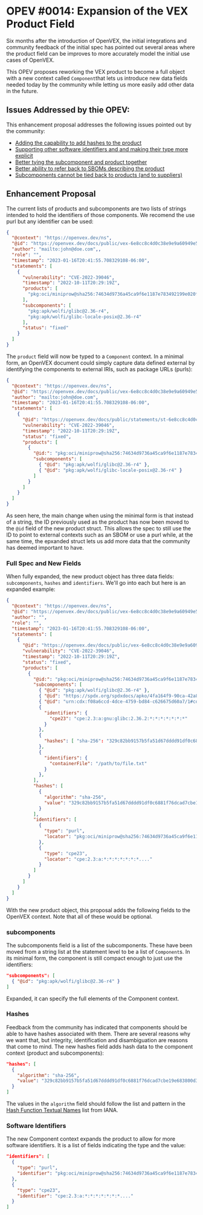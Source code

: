 # OPEV #0014: Expansion of the VEX Product Field

Six months after the introduction of OpenVEX, the initial integrations and 
community feedback of the initial spec has pointed out several areas where
the product field can be improves to more accurately model the initial use
cases of OpenVEX.

This OPEV proposes reworking the VEX product to become a full object with a new
context called `Component`that lets us introduce new data fields needed today by
the community while letting us more easily add other data in the future.

## Issues Addressed by thie OPEV:

This enhancement proposal addresses the following issues pointed out by the
community:

* [Adding the capability to add hashes to the product](https://github.com/openvex/spec/issues/10)
* [Supporting other software identifiers and and making their type more explicit](https://github.com/openvex/spec/issues/16)
* [Better tying the subcomponent and product together](https://github.com/openvex/spec/issues/23)
* [Better ability to refer back to SBOMs describing the product](https://github.com/openvex/spec/issues/28)
* [Subcomponents cannot be tied back to products (and to suppliers)](https://github.com/openvex/spec/pull/25#discussion_r1230801007)


## Enhancement Proposal

The current lists of products and subcomponents are two lists of strings intended
to hold the identifiers of those components. We recomend the use purl but 
any identifier can be used:

```json
{
  "@context": "https://openvex.dev/ns",
  "@id": "https://openvex.dev/docs/public/vex-6e8cc8c4d0c38e9e9a60949e5dc0279684d8ad5f6711d9a12bb52247b6cc7271",
  "author": "mailto:john@doe.com",,
  "role": "",
  "timestamp": "2023-01-16T20:41:55.708329108-06:00",
  "statements": [
    {
      "vulnerability": "CVE-2022-39046",
      "timestamp": "2022-10-11T20:29:19Z",
      "products": [
        "pkg:oci/miniprow@sha256:74634d9736a45ca9f6e1187e783492199e020f4a5c19d0b1abc2b604f894ac99?arch=amd64&mediaType=application%2Fvnd.oci.image.manifest.v1%2Bjson&os=linux"
      ],
      "subcomponents": [
        "pkg:apk/wolfi/glibc@2.36-r4",
        "pkg:apk/wolfi/glibc-locale-posix@2.36-r4"
      ],
      "status": "fixed"
    }
  ]
}
```

The `product` field will now be typed to a `Component` context. In a minimal form,
an OpenVEX document could simply capture data defined external by identifying
the components to external IRIs, such as package URLs (purls):

```json
{
  "@context": "https://openvex.dev/ns",
  "@id": "https://openvex.dev/docs/public/vex-6e8cc8c4d0c38e9e9a60949e5dc0279684d8ad5f6711d9a12bb52247b6cc7271",
  "author": "mailto:john@doe.com",
  "timestamp": "2023-01-16T20:41:55.708329108-06:00",
  "statements": [
    {
      "@id": "https://openvex.dev/docs/public/statements/st-6e8cc8c4d0c38e9e9a60949e5dc0279684d8ad5f6711d9a12bb52247b6cc7271",
      "vulnerability": "CVE-2022-39046",
      "timestamp": "2022-10-11T20:29:19Z",
      "status": "fixed",
      "products": [
        {
          "@id:": "pkg:oci/miniprow@sha256:74634d9736a45ca9f6e1187e783492199e020f4a5c19d0b1abc2b604f894ac99?arch=amd64&mediaType=application%2Fvnd.oci.image.manifest.v1%2Bjson&os=linux",
          "subcomponents": [
            { "@id": "pkg:apk/wolfi/glibc@2.36-r4" }, 
            { "@id": "pkg:apk/wolfi/glibc-locale-posix@2.36-r4" }
          ]
        }
      ]
    }
  ]
}
```
As seen here, the main change when using the minimal form is that instead of a
string, the ID previously used as the product has now been moved to the `@id` 
field of the new product struct. This allows the spec to still use the ID to
point to external contexts such as an SBOM or use a purl while, at the same time,
the epxanded struct lets us add more data that the community has deemed important
to have.

### Full Spec and New Fields

When fully expanded, the new product object has three data fields: `subcomponents`,
`hashes` and `identifiers`. We'll go into each but here is an expanded example:

```json
{
  "@context": "https://openvex.dev/ns",
  "@id": "https://openvex.dev/docs/public/vex-6e8cc8c4d0c38e9e9a60949e5dc0279684d8ad5f6711d9a12bb52247b6cc7271",
  "author": "",
  "role": "",
  "timestamp": "2023-01-16T20:41:55.708329108-06:00",
  "statements": [
    {
      "@id": "https://openvex.dev/docs/public/vex-6e8cc8c4d0c38e9e9a60949e5dc0279684d8ad5f6711d9a12bb52247b6cc7271#statement1",
      "vulnerability": "CVE-2022-39046",
      "timestamp": "2022-10-11T20:29:19Z",
      "status": "fixed",
      "products": [
        {
          "@id:": "pkg:oci/miniprow@sha256:74634d9736a45ca9f6e1187e783492199e020f4a5c19d0b1abc2b604f894ac99?arch=amd64&mediaType=application%2Fvnd.oci.image.manifest.v1%2Bjson&os=linux",
          "subcomponents": [
            { "@id": "pkg:apk/wolfi/glibc@2.36-r4" }, 
            { "@id": "https://spdx.org/spdxdocs/apko/4fa164f9-90ca-42a8-bafe-5ab9d3cc4af9#packageref" },
            { "@id": "urn:cdx:f08a6ccd-4dce-4759-bd84-c626675d60a7/1#componentA" }
            {
              "identifiers": {
                "cpe23": "cpe:2.3:a:gnu:glibc:2.36.2:*:*:*:*:*:*:*"
              }
            },
            {
              "hashes": [ "sha-256": "329c82bb9157b5fa51d67dddd91df0c6881f76dcad7cbe19e683800d371bb142" ]
            },
            {
              "identifiers": {
                "containerFile": "/path/to/file.txt"
              }
            },
          ],
          "hashes": [
            {
              "algorithm": "sha-256",
              "value": "329c82bb9157b5fa51d67dddd91df0c6881f76dcad7cbe19e683800d371bb142"
            }
          ],
          "identifiers": [
            {
              "type": "purl",
              "locator": "pkg:oci/miniprow@sha256:74634d9736a45ca9f6e1187e783492199e020f4a5c19d0b1abc2b604f894ac99?arch=amd64&mediaType=application%2Fvnd.oci.image.manifest.v1%2Bjson&os=linux"
            },
            {
              "type": "cpe23",
              "locator": "cpe:2.3:a:*:*:*:*:*:*:*...."
            }
          ]
        }
      ]
    }
  ]
}
```

With the new product object, this proposal adds the following fields to the OpenVEX
context. Note that all of these would be optional. 

### subcomponents

The subcomponents field is a list of the subcomponents. These have been moved 
from a string list at the statement level to be a list of `Component`s. In its
minimal form, the component is still compact enough to just use the identifiers:

```json
"subcomponents": [
  { "@id": "pkg:apk/wolfi/glibc@2.36-r4" }
]
```

Expanded, it can specify the full elements of the Component context.

### Hashes

Feedback from the community has indicated that components should be able to have
hashes associated with them. There are several reasons why we want that, but
integrity, identification and disambiguation are reasons that come to mind. The
new hashes field adds hash data to the component context (product and subcomponents):

```json
"hashes": [
  {
    "algorithm": "sha-256",
    "value": "329c82bb9157b5fa51d67dddd91df0c6881f76dcad7cbe19e683800d371bb142"
  }
]
```

The values in the `algorithm` field should follow the list and pattern in 
the [Hash Function Textual Names](https://www.iana.org/assignments/hash-function-text-names/hash-function-text-names.xhtml) list from IANA.

### Software Identifiers

The new Component context expands the product to allow for more software
identifiers. It is a list of fields indicating the type and the value:

```json
"identifiers": [
  {
    "type": "purl",
    "identifier": "pkg:oci/miniprow@sha256:74634d9736a45ca9f6e1187e783492199e020f4a5c19d0b1abc2b604f894ac99?arch=amd64&mediaType=application%2Fvnd.oci.image.manifest.v1%2Bjson&os=linux"
  },
  {
    "type": "cpe23",
    "identifier": "cpe:2.3:a:*:*:*:*:*:*:*...."
  }
]
```

